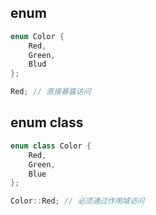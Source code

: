 ## enum

```c
enum Color {
	Red,
	Green,
	Blud
};

Red; // 直接暴露访问
```

## enum class

```cpp
enum class Color {
	Red,
	Green,
	Blue 
};

Color::Red; // 必须通过作用域访问
```